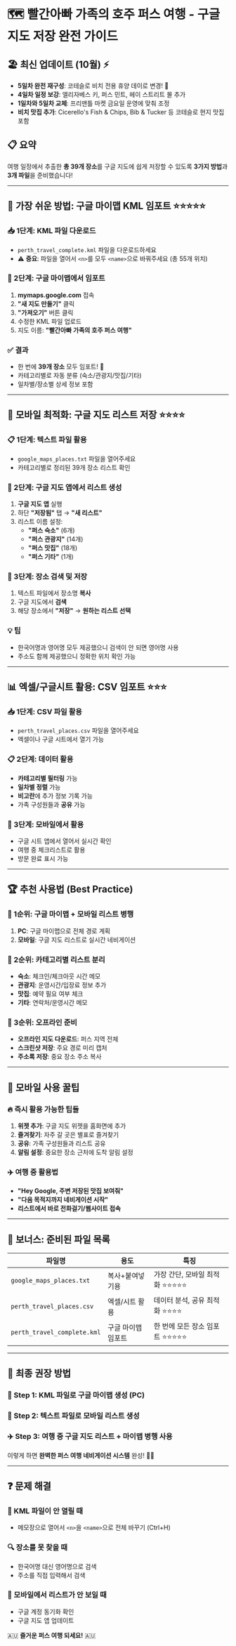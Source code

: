 # 🗺️ 빨간아빠 가족의 호주 퍼스 여행 - 구글 지도 저장 완전 가이드

## 🏖️ **최신 업데이트 (10월)** ⚡
- **5일차 완전 재구성**: 코테슬로 비치 전용 휴양 데이로 변경! 🌅
- **4일차 일정 보강**: 엘리자베스 키, 퍼스 민트, 헤이 스트리트 몰 추가
- **1일차와 5일차 교체**: 프리맨틀 마켓 금요일 운영에 맞춰 조정
- **비치 맛집 추가**: Cicerello's Fish & Chips, Bib & Tucker 등 코테슬로 현지 맛집 포함

## 📋 **요약**
여행 일정에서 추출한 **총 39개 장소**를 구글 지도에 쉽게 저장할 수 있도록 **3가지 방법**과 **3개 파일**을 준비했습니다!

---

## 🎯 **가장 쉬운 방법: 구글 마이맵 KML 임포트** ⭐⭐⭐⭐⭐

### **📥 1단계: KML 파일 다운로드**
- `perth_travel_complete.kml` 파일을 다운로드하세요
- ⚠️ **중요**: 파일을 열어서 `<n>`를 모두 `<name>`으로 바꿔주세요 (총 55개 위치)

### **📍 2단계: 구글 마이맵에서 임포트**
1. **mymaps.google.com** 접속
2. **"새 지도 만들기"** 클릭
3. **"가져오기"** 버튼 클릭
4. 수정한 KML 파일 업로드
5. 지도 이름: **"빨간아빠 가족의 호주 퍼스 여행"**

### **✅ 결과**
- 한 번에 **39개 장소** 모두 임포트! 🚀
- 카테고리별로 자동 분류 (숙소/관광지/맛집/기타)
- 일차별/장소별 상세 정보 포함

---

## 📱 **모바일 최적화: 구글 지도 리스트 저장** ⭐⭐⭐⭐

### **📋 1단계: 텍스트 파일 활용**
- `google_maps_places.txt` 파일을 열어주세요
- 카테고리별로 정리된 39개 장소 리스트 확인

### **📍 2단계: 구글 지도 앱에서 리스트 생성**
1. **구글 지도 앱** 실행
2. 하단 **"저장됨"** 탭 → **"새 리스트"**
3. 리스트 이름 설정:
   - **"퍼스 숙소"** (6개)
   - **"퍼스 관광지"** (14개)
   - **"퍼스 맛집"** (18개)
   - **"퍼스 기타"** (1개)

### **📍 3단계: 장소 검색 및 저장**
1. 텍스트 파일에서 장소명 **복사**
2. 구글 지도에서 **검색**
3. 해당 장소에서 **"저장"** → **원하는 리스트 선택**

### **💡 팁**
- 한국어명과 영어명 모두 제공했으니 검색이 안 되면 영어명 사용
- 주소도 함께 제공했으니 정확한 위치 확인 가능

---

## 📊 **엑셀/구글시트 활용: CSV 임포트** ⭐⭐⭐

### **📥 1단계: CSV 파일 활용**
- `perth_travel_places.csv` 파일을 열어주세요
- 엑셀이나 구글 시트에서 열기 가능

### **📋 2단계: 데이터 활용**
- **카테고리별 필터링** 가능
- **일차별 정렬** 가능  
- **비고란**에 추가 정보 기록 가능
- 가족 구성원들과 **공유** 가능

### **📱 3단계: 모바일에서 활용**
- 구글 시트 앱에서 열어서 실시간 확인
- 여행 중 체크리스트로 활용
- 방문 완료 표시 가능

---

## 🏆 **추천 사용법 (Best Practice)**

### **🥇 1순위: 구글 마이맵 + 모바일 리스트 병행**
1. **PC**: 구글 마이맵으로 전체 경로 계획
2. **모바일**: 구글 지도 리스트로 실시간 네비게이션

### **🥈 2순위: 카테고리별 리스트 분리**
- **숙소**: 체크인/체크아웃 시간 메모
- **관광지**: 운영시간/입장료 정보 추가
- **맛집**: 예약 필요 여부 체크
- **기타**: 연락처/운영시간 메모

### **🥉 3순위: 오프라인 준비**
- **오프라인 지도 다운로드**: 퍼스 지역 전체
- **스크린샷 저장**: 주요 경로 미리 캡처
- **주소록 저장**: 중요 장소 주소 복사

---

## 📱 **모바일 사용 꿀팁**

### **🔥 즉시 활용 가능한 팁들**
1. **위젯 추가**: 구글 지도 위젯을 홈화면에 추가
2. **즐겨찾기**: 자주 갈 곳은 별표로 즐겨찾기
3. **공유**: 가족 구성원들과 리스트 공유
4. **알림 설정**: 중요한 장소 근처에 도착 알림 설정

### **✈️ 여행 중 활용법**
- **"Hey Google, 주변 저장된 맛집 보여줘"**
- **"다음 목적지까지 네비게이션 시작"**
- **리스트에서 바로 전화걸기/웹사이트 접속**

---

## 🎁 **보너스: 준비된 파일 목록**

| 파일명 | 용도 | 특징 |
|--------|------|------|
| `google_maps_places.txt` | 복사+붙여넣기용 | 가장 간단, 모바일 최적화 ⭐⭐⭐⭐⭐ |
| `perth_travel_places.csv` | 엑셀/시트 활용 | 데이터 분석, 공유 최적화 ⭐⭐⭐⭐ |
| `perth_travel_complete.kml` | 구글 마이맵 임포트 | 한 번에 모든 장소 임포트 ⭐⭐⭐⭐⭐ |

---

## 🚀 **최종 권장 방법**

### **📍 Step 1**: KML 파일로 구글 마이맵 생성 (PC)
### **📱 Step 2**: 텍스트 파일로 모바일 리스트 생성
### **✈️ Step 3**: 여행 중 구글 지도 리스트 + 마이맵 병행 사용

이렇게 하면 **완벽한 퍼스 여행 네비게이션 시스템** 완성! 🎯✨

---

## ❓ **문제 해결**

### **🔧 KML 파일이 안 열릴 때**
- 메모장으로 열어서 `<n>`을 `<name>`으로 전체 바꾸기 (Ctrl+H)

### **🔍 장소를 못 찾을 때**  
- 한국어명 대신 영어명으로 검색
- 주소를 직접 입력해서 검색

### **📱 모바일에서 리스트가 안 보일 때**
- 구글 계정 동기화 확인
- 구글 지도 앱 업데이트

🇦🇺 **즐거운 퍼스 여행 되세요!** 🇦🇺 
